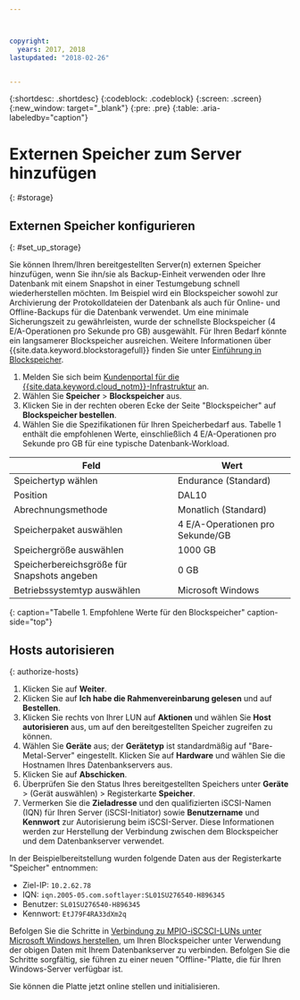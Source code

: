 ```yaml
---



copyright:
  years: 2017, 2018
lastupdated: "2018-02-26"


---
```


{:shortdesc: .shortdesc}
{:codeblock: .codeblock}
{:screen: .screen}
{:new_window: target="_blank"}
{:pre: .pre}
{:table: .aria-labeledby="caption"}

# Externen Speicher zum Server hinzufügen
{: #storage}

## Externen Speicher konfigurieren
{: #set_up_storage}

Sie können Ihrem/Ihren bereitgestellten Server(n) externen Speicher hinzufügen, wenn Sie ihn/sie als Backup-Einheit verwenden oder Ihre Datenbank mit einem Snapshot in einer Testumgebung schnell wiederherstellen möchten. Im Beispiel wird ein Blockspeicher sowohl zur Archivierung der Protokolldateien der Datenbank als auch für Online- und Offline-Backups für die Datenbank verwendet. Um eine minimale Sicherungszeit zu gewährleisten, wurde der schnellste Blockspeicher (4 E/A-Operationen pro Sekunde pro GB) ausgewählt. Für Ihren Bedarf könnte ein langsamerer Blockspeicher ausreichen. Weitere Informationen über {{site.data.keyword.blockstoragefull}} finden Sie unter [Einführung in Blockspeicher](https://console.bluemix.net/docs/infrastructure/BlockStorage/index.html#getting-started-with-block-storage).

1. Melden Sie sich beim [Kundenportal für die {{site.data.keyword.cloud_notm}}-Infrastruktur](https://control.softlayer.com/) an.
2. Wählen Sie **Speicher** > **Blockspeicher** aus.
3. Klicken Sie in der rechten oberen Ecke der Seite "Blockspeicher" auf **Blockspeicher bestellen**.
4. Wählen Sie die Spezifikationen für Ihren Speicherbedarf aus. Tabelle 1 enthält die empfohlenen Werte, einschließlich 4 E/A-Operationen pro Sekunde pro GB für eine typische Datenbank-Workload.

|              Feld                |      Wert                                         |
| -------------------------------- | ------------------------------------------------- |
|Speichertyp wählen                | Endurance (Standard)                              |
|Position                          | DAL10                                             |
|Abrechnungsmethode                | Monatlich (Standard)                              |
|Speicherpaket auswählen           | 4 E/A-Operationen pro Sekunde/GB                  |
|Speichergröße auswählen           | 1000 GB                                           |
|Speicherbereichsgröße für Snapshots angeben       | 0 GB                              |
|Betriebssystemtyp auswählen       | Microsoft Windows                                 |
{: caption="Tabelle 1. Empfohlene Werte für den Blockspeicher" caption-side="top"}

## Hosts autorisieren
{: authorize-hosts}

1. Klicken Sie auf **Weiter**.
2. Klicken Sie auf **Ich habe die Rahmenvereinbarung gelesen** und auf **Bestellen**.
3. Klicken Sie rechts von Ihrer LUN auf **Aktionen** und wählen Sie **Host autorisieren** aus, um auf den bereitgestellten Speicher zugreifen zu können.
4. Wählen Sie **Geräte** aus; der **Gerätetyp** ist standardmäßig auf "Bare-Metal-Server" eingestellt. Klicken Sie auf **Hardware** und wählen Sie die Hostnamen Ihres Datenbankservers aus.
5. Klicken Sie auf **Abschicken**.
6. Überprüfen Sie den Status Ihres bereitgestellten Speichers unter **Geräte** > (Gerät auswählen) > Registerkarte **Speicher**.
7. Vermerken Sie die **Zieladresse** und den qualifizierten iSCSI-Namen (IQN) für Ihren Server (iSCSI-Initiator) sowie **Benutzername** und **Kennwort** zur Autorisierung beim iSCSI-Server. Diese Informationen werden zur Herstellung der Verbindung zwischen dem Blockspeicher und dem Datenbankserver verwendet.

In der Beispielbereitstellung wurden folgende Daten aus der Registerkarte "Speicher" entnommen:
   * Ziel-IP: `10.2.62.78`
   * IQN: `iqn.2005-05.com.softlayer:SL01SU276540-H896345`
   * Benutzer: `SL01SU276540-H896345`
   * Kennwort: `EtJ79F4RA33dXm2q`

Befolgen Sie die Schritte in [Verbindung zu MPIO-iSCSCI-LUNs unter Microsoft Windows herstellen](https://console.bluemix.net/docs/infrastructure/BlockStorage/accessing-block-storage-windows.html#connecting-to-mpio-iscsi-luns-on-microsoft-windows), um Ihren Blockspeicher unter Verwendung der obigen Daten mit Ihrem Datenbankserver zu verbinden. Befolgen Sie die Schritte sorgfältig, sie führen zu einer neuen "Offline-"Platte, die für Ihren Windows-Server verfügbar ist.

Sie können die Platte jetzt online stellen und initialisieren. 
